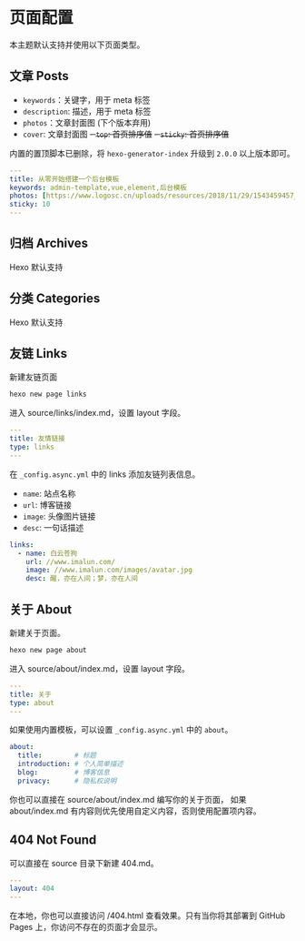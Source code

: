 # 页面配置

本主题默认支持并使用以下页面类型。

## 文章 Posts

- `keywords`：关键字，用于 meta 标签
- `description`: 描述，用于 meta 标签
- `photos`：文章封面图 (下个版本弃用) 
- `cover`: 文章封面图 
~~- `top`: 首页排序值~~
~~- `sticky`: 首页排序值~~

内置的置顶脚本已删除，将 `hexo-generator-index` 升级到 `2.0.0` 以上版本即可。

``` yaml
---
title: 从零开始搭建一个后台模板
keywords: admin-template,vue,element,后台模板
photos: [https://www.logosc.cn/uploads/resources/2018/11/29/1543459457_thumb.jpg]
sticky: 10
---
```


## 归档 Archives
Hexo 默认支持

## 分类 Categories
Hexo 默认支持

## 友链 Links

新建友链页面

```bash
hexo new page links
```
进入 source/links/index.md，设置 layout 字段。

``` yaml
---
title: 友情链接
type: links
---
```
在 `_config.async.yml` 中的 links 添加友链列表信息。

- `name`: 站点名称
- `url`: 博客链接
- `image`: 头像图片链接
- `desc`: 一句话描述

``` yaml
links:
  - name: 白云苍狗
    url: //www.imalun.com/
    image: //www.imalun.com/images/avatar.jpg
    desc: 醒，亦在人间；梦，亦在人间
```

## 关于 About
新建关于页面。

```bash
hexo new page about
```

进入 source/about/index.md，设置 layout 字段。

``` yaml
---
title: 关于
type: about
---
```

如果使用内置模板，可以设置 `_config.async.yml` 中的 `about`。
``` yaml
about:
  title:        # 标题
  introduction: # 个人简单描述
  blog:         # 博客信息
  privacy:      # 隐私权说明    
```
你也可以直接在 source/about/index.md 编写你的关于页面， 如果 about/index.md 有内容则优先使用自定义内容，否则使用配置项内容。

## 404 Not Found
可以直接在 source 目录下新建 404.md。
``` yaml
---
layout: 404
---
```

在本地，你也可以直接访问 /404.html 查看效果。只有当你将其部署到 GitHub Pages 上，你访问不存在的页面才会显示。